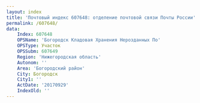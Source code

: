 ```yaml
---
layout: index
title: 'Почтовый индекс 607648: отделение почтовой связи Почты России'
permalink: /607648/
data:
    Index: 607648
    OPSName: 'Богородск Кладовая Хранения Нерозданных По'
    OPSType: Участок
    OPSSubm: 607649
    Region: 'Нижегородская область'
    Autonom: ''
    Area: 'Богородский район'
    City: Богородск
    City1: ''
    ActDate: '20170929'
    IndexOld: ''
---
```

